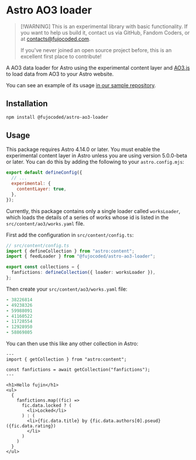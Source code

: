 # Astro AO3 loader

> [!WARNING] This is an experimental library with basic functionality. If you
> want to help us build it, contact us via GitHub, Fandom Coders, or at
> contacts@fujocoded.com.
>
> If you've never joined an open source project before, this is an excellent
> first place to contribute!

A AO3 data loader for Astro using the experimental content layer and
[AO3.js](https://github.com/fujowebdev/ao3.js) to load data from AO3 to your
Astro website.

You can see an example of its usage [in our sample
repository](https://github.com/FujoWebDev/ao3-content-layer-example).

## Installation

```sh
npm install @fujocoded/astro-ao3-loader
```

## Usage

This package requires Astro 4.14.0 or later. You must enable the experimental
content layer in Astro unless you are using version 5.0.0-beta or later. You can
do this by adding the following to your `astro.config.mjs`:

```javascript
export default defineConfig({
  // ...
  experimental: {
    contentLayer: true,
  },
});
```

Currently, this package contains only a single loader called `worksLoader`,
which loads the details of a series of works whose id is listed in the
`src/content/ao3/works.yaml` file.

First add the configuration in `src/content/config.ts`:

```typescript
// src/content/config.ts
import { defineCollection } from "astro:content";
import { feedLoader } from "@fujocoded/astro-ao3-loader";

export const collections = {
  fanfictions: defineCollection({ loader: worksLoader }),
};
```

Then create your `src/content/ao3/works.yaml` file:

```yaml
- 38226814
- 49238326
- 59988091
- 41160522
- 11728554
- 12928950
- 58869805
```

You can then use this like any other collection in Astro:

```astro
---
import { getCollection } from "astro:content";

const fanfictions = await getCollection("fanfictions");
---

<h1>Hello fujin</h1>
<ul>
  {
    fanfictions.map((fic) =>
      fic.data.locked ? (
        <li>Locked</li>
      ) : (
        <li>{fic.data.title} by {fic.data.authors[0].pseud} ({fic.data.rating})
        </li>
      )
    )
  }
</ul>
```
